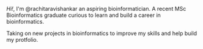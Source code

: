 *Hi!*, I'm @rachitaravishankar an aspiring bioinformatician. A recent MSc Bioinformatics graduate curious to learn and build a career in bioinformatics. 

Taking on new projects in bioinformatics to improve my skills and help build my protfolio. 
 
